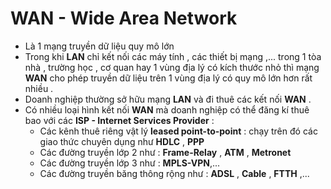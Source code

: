 # WAN - Wide Area Network
- Là 1 mạng truyền dữ liệu quy mô lớn
- Trong khi **LAN** chỉ kết nối các máy tính , các thiết bị mạng ,... trong 1 tòa nhà , trường học , cơ quan hay 1 vùng địa lý có kích thước nhỏ thì mạng **WAN** cho phép truyền dữ liệu trên 1 vùng địa lý có quy mô lớn hơn rất nhiều .
- Doanh nghiệp thường sở hữu mạng **LAN** và đi thuê các kết nối **WAN** .
- Có nhiều loại hình kết nối **WAN** mà doanh nghiệp có thể đăng kí thuê bao với các **ISP - Internet Services Provider** :
    - Các kênh thuê riêng vật lý **leased point-to-point** : chạy trên đó các giao thức chuyên dụng như **HDLC** , **PPP**
    - Các đường truyền lớp 2 như : **Frame-Relay** , **ATM** , **Metronet**
    - Các đường truyền lớp 3 như : **MPLS-VPN**,...
    - Các đường truyền băng thông rộng như : **ADSL** , **Cable** , **FTTH** ,...